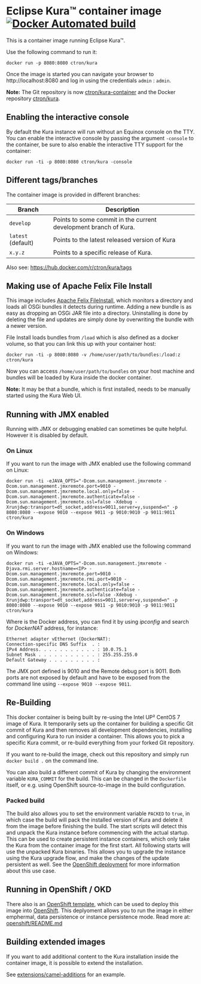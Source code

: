 # Eclipse Kura™ container image [![Docker Automated build](https://img.shields.io/docker/automated/ctron/kura.svg)](https://hub.docker.com/r/ctron/kura/)

This is a container image running Eclipse Kura™.

Use the following command to run it:

    docker run -p 8080:8080 ctron/kura

Once the image is started you can navigate your browser to http://localhost:8080 and log in using the credentials `admin` : `admin`.

**Note:** The Git repository is now [ctron/kura-container](https://github.com/ctron/kura-container) and the Docker repository [ctron/kura](https://hub.docker.com/r/ctron/kura). 

## Enabling the interactive console

By default the Kura instance will run without an Equinox console on the TTY. You can enable the interactive console by passing the argument `-console` to the container, be sure to also enable the interactive TTY support for the container:

    docker run -ti -p 8080:8080 ctron/kura -console

## Different tags/branches

The container image is provided in different branches:

| Branch              | Description |
|---------------------|-------------|
| `develop`          | Points to some commit in the current development branch of Kura. |
| `latest` (default) | Points to the latest released version of Kura |
| `x.y.z`            | Points to a specific release of Kura. |

Also see: https://hub.docker.com/r/ctron/kura/tags

## Making use of Apache Felix File Install

This image includes [Apache Felix FileInstall](https://felix.apache.org/documentation/subprojects/apache-felix-file-install.html "Apache Felix FileInstall"), which monitors a directory and loads all OSGi bundles it detects during runtime. Adding a new bundle is as easy as dropping an OSGi JAR file into a directory. Uninstalling is done by deleting the file and updates are simply done by overwriting the bundle with a newer version.

File Install loads bundles from `/load` which is also defined as a docker volume, so that you can link this up with your container host:

    docker run -ti -p 8080:8080 -v /home/user/path/to/bundles:/load:z ctron/kura

Now you can access `/home/user/path/to/bundles` on your host machine and bundles will be loaded by Kura inside the docker container.

**Note:** It may be that a bundle, which is first installed, needs to be manually started using the Kura Web UI.

## Running with JMX enabled

Running with JMX or debugging enabled can sometimes be quite helpful. However it is disabled by default. 

### On Linux

If you want to run the image with JMX enabled use the following command on Linux:

    docker run -ti -eJAVA_OPTS="-Dcom.sun.management.jmxremote -Dcom.sun.management.jmxremote.port=9010 -Dcom.sun.management.jmxremote.local.only=false -Dcom.sun.management.jmxremote.authenticate=false -Dcom.sun.management.jmxremote.ssl=false -Xdebug -Xrunjdwp:transport=dt_socket,address=9011,server=y,suspend=n" -p 8080:8080 --expose 9010 --expose 9011 -p 9010:9010 -p 9011:9011 ctron/kura

### On Windows

If you want to run the image with JMX enabled use the following command on Windows: 

    docker run -ti -eJAVA_OPTS="-Dcom.sun.management.jmxremote -Djava.rmi.server.hostname=<IP> -Dcom.sun.management.jmxremote.port=9010 -Dcom.sun.management.jmxremote.rmi.port=9010 -Dcom.sun.management.jmxremote.local.only=false -Dcom.sun.management.jmxremote.authenticate=false -Dcom.sun.management.jmxremote.ssl=false -Xdebug -Xrunjdwp:transport=dt_socket,address=9011,server=y,suspend=n" -p 8080:8080 --expose 9010 --expose 9011 -p 9010:9010 -p 9011:9011 ctron/kura

Where *<IP>* is the Docker address, you can find it by using *ipconfig* and search for *DockerNAT* address, for instance:

    Ethernet adapter vEthernet (DockerNAT):
    Connection-specific DNS Suffix  . :
    IPv4 Address. . . . . . . . . . . : 10.0.75.1
    Subnet Mask . . . . . . . . . . . : 255.255.255.0
    Default Gateway . . . . . . . . . :
    
The JMX port defined is 9010 and the Remote debug port is 9011. Both ports are not exposed by default and have to be exposed from the command line using `--expose 9010 --expose 9011`.

## Re-Building

This docker container is being built by re-using the Intel UP² CentOS 7 image of Kura. It temporarily sets up the container for building a specific Git commit of Kura and then removes all development dependencies, installing and configuring Kura to run insider a container. This allows you to pick a specific Kura commit, or re-build everything from your forked Git repository.

If you want to re-build the image, check out this repository and simply run `docker build .` on the command line.

You can also build a different commit of Kura by changing the environment variable `KURA_COMMIT` for the build. This can be changed in the `Dockerfile` itself, or e.g. using OpenShift source-to-image in the build configuration.

### Packed build

The build also allows you to set the environment variable `PACKED` to `true`, in which case the build will pack the installed version of Kura and delete it from the image before finishing the build. The start scripts will detect this and unpack the Kura instance before commencing with the actual startup. This can be used to create persistent instance containers, which only take the Kura from the container image for the first start. All following starts will use the unpacked Kura binaries. This allows you to upgrade the instance using the Kura upgrade flow, and make the changes of the update persistent as well. See the [OpenShift deployment](openshift/README.md) for more information about this use case.

## Running in OpenShift / OKD

There also is an [OpenShift template](openshift/README.md), which can be used to deploy this image into [OpenShift](https://www.okd.io/). This deplyoment allows you to run the image in either emphermal, data persistence or instance persistence mode. Read more at: [openshift/README.md](openshift/README.md)

## Building extended images

If you want to add additional content to the Kura installation inside the container image, it is possible to extend the installation.

See [extensions/camel-additions](extensions/camel-additions) for an example.
